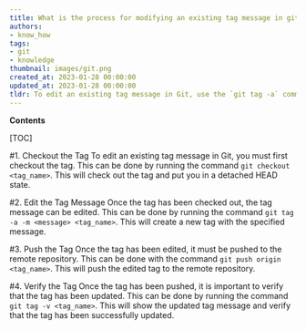```yaml
---
title: What is the process for modifying an existing tag message in git?
authors:
- know_how
tags:
- git
- knowledge
thumbnail: images/git.png
created_at: 2023-01-28 00:00:00
updated_at: 2023-01-28 00:00:00
tldr: To edit an existing tag message in Git, use the `git tag -a` command with the `-m` option.
---
```


**Contents**

[TOC]

#1. Checkout the Tag
To edit an existing tag message in Git, you must first checkout the tag. This can be done by running the command `git checkout <tag_name>`. This will check out the tag and put you in a detached HEAD state. 

#2. Edit the Tag Message
Once the tag has been checked out, the tag message can be edited. This can be done by running the command `git tag -a -m <message> <tag_name>`. This will create a new tag with the specified message. 

#3. Push the Tag
Once the tag has been edited, it must be pushed to the remote repository. This can be done with the command `git push origin <tag_name>`. This will push the edited tag to the remote repository. 

#4. Verify the Tag
Once the tag has been pushed, it is important to verify that the tag has been updated. This can be done by running the command `git tag -v <tag_name>`. This will show the updated tag message and verify that the tag has been successfully updated.
